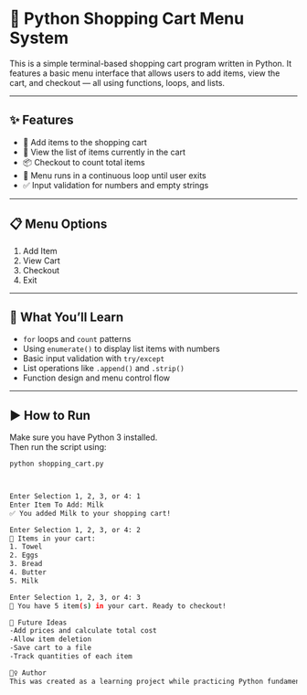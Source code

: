 # 🛒 Python Shopping Cart Menu System

This is a simple terminal-based shopping cart program written in Python. It features a basic menu interface that allows users to add items, view the cart, and checkout — all using functions, loops, and lists.

---

## ✨ Features

- 🧾 Add items to the shopping cart
- 👀 View the list of items currently in the cart
- 📦 Checkout to count total items
- 🔁 Menu runs in a continuous loop until user exits
- ✅ Input validation for numbers and empty strings

---

## 📋 Menu Options

1. Add Item
2. View Cart
3. Checkout
4. Exit

---

## 🧠 What You’ll Learn

- `for` loops and `count` patterns
- Using `enumerate()` to display list items with numbers
- Basic input validation with `try/except`
- List operations like `.append()` and `.strip()`
- Function design and menu control flow

---

## ▶️ How to Run

Make sure you have Python 3 installed.  
Then run the script using:

```bash
python shopping_cart.py



Enter Selection 1, 2, 3, or 4: 1
Enter Item To Add: Milk
✅ You added Milk to your shopping cart!

Enter Selection 1, 2, 3, or 4: 2
🧾 Items in your cart:
1. Towel
2. Eggs
3. Bread
4. Butter
5. Milk

Enter Selection 1, 2, 3, or 4: 3
🧺 You have 5 item(s) in your cart. Ready to checkout!

📌 Future Ideas
-Add prices and calculate total cost
-Allow item deletion
-Save cart to a file
-Track quantities of each item

🙋‍♀️ Author
This was created as a learning project while practicing Python fundamentals such as loops, lists, and function control. Perfect for anyone just getting started with coding!
